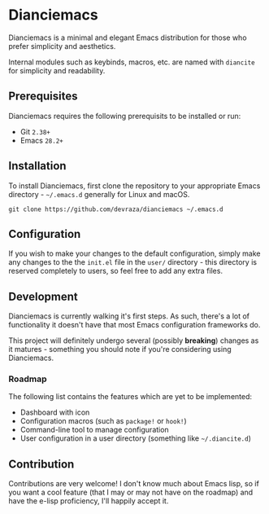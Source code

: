 # Dianciemacs

Dianciemacs is a minimal and elegant Emacs distribution for those who prefer simplicity and aesthetics.

Internal modules such as keybinds, macros, etc. are named with `diancite` for simplicity and readability.

## Prerequisites

Dianciemacs requires the following prerequisits to be installed or run:

- Git `2.38+`
- Emacs `28.2+`

## Installation

To install Dianciemacs, first clone the repository to your appropriate Emacs directory - `~/.emacs.d` generally for Linux and macOS.

```
git clone https://github.com/devraza/dianciemacs ~/.emacs.d
```

## Configuration

If you wish to make your changes to the default configuration, simply make any changes to the the `init.el` file in the `user/` directory - this directory is reserved completely to users, so feel free to add any extra files.

## Development

Dianciemacs is currently walking it's first steps. As such, there's a lot of functionality it doesn't have that most Emacs configuration frameworks do.

This project will definitely undergo several (possibly **breaking**) changes as it matures - something you should note if you're considering using Dianciemacs.

### Roadmap

The following list contains the features which are yet to be implemented:

- Dashboard with icon
- Configuration macros (such as `package!` or `hook!`)
- Command-line tool to manage configuration
- User configuration in a user directory (something like `~/.diancite.d`)

## Contribution

Contributions are very welcome! I don't know much about Emacs lisp, so if you want a cool feature (that I may or may not have on the roadmap) and have the e-lisp proficiency, I'll happily accept it.

